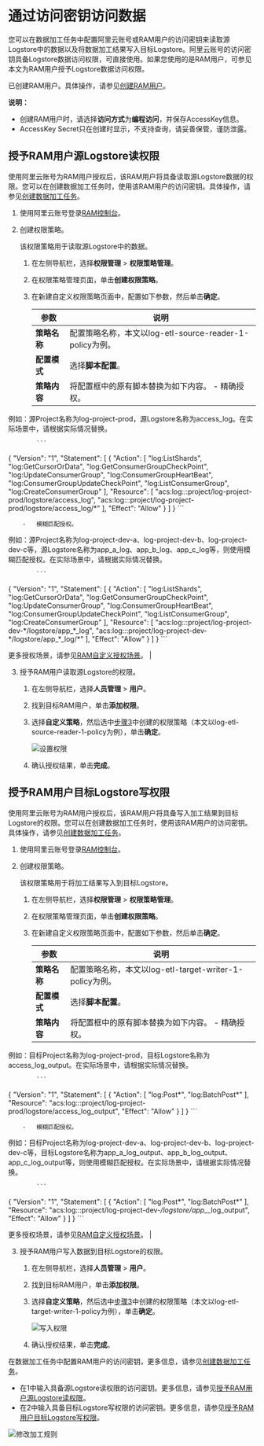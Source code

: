 # 通过访问密钥访问数据

您可以在数据加工任务中配置阿里云账号或RAM用户的访问密钥来读取源Logstore中的数据以及将数据加工结果写入目标Logstore。阿里云账号的访问密钥具备Logstore数据访问权限，可直接使用。如果您使用的是RAM用户，可参见本文为RAM用户授予Logstore数据访问权限。

已创建RAM用户。具体操作，请参见[创建RAM用户](/intl.zh-CN/用户管理/基本操作/创建RAM用户.md)。

**说明：**

-   创建RAM用户时，请选择**访问方式**为**编程访问**，并保存AccessKey信息。
-   AccessKey Secret只在创建时显示，不支持查询，请妥善保管，谨防泄露。

## 授予RAM用户源Logstore读权限

使用阿里云账号为RAM用户授权后，该RAM用户将具备读取源Logstore数据的权限。您可以在创建数据加工任务时，使用该RAM用户的访问密钥。具体操作，请参见[创建数据加工任务](/intl.zh-CN/数据加工/创建数据加工任务.md)。

1.  使用阿里云账号登录[RAM控制台](https://ram.console.aliyun.com/)。

2.  创建权限策略。

    该权限策略用于读取源Logstore中的数据。

    1.  在左侧导航栏，选择**权限管理** \> **权限策略管理**。

    2.  在权限策略管理页面，单击**创建权限策略**。

    3.  在新建自定义权限策略页面中，配置如下参数，然后单击**确定**。

        |参数|说明|
        |--|--|
        |**策略名称**|配置策略名称，本文以log-etl-source-reader-1-policy为例。|
        |**配置模式**|选择**脚本配置**。|
        |**策略内容**|将配置框中的原有脚本替换为如下内容。        -   精确授权。

例如：源Project名称为log-project-prod，源Logstore名称为access\_log。在实际场景中，请根据实际情况替换。

            ```
{
  "Version": "1",
  "Statement": [
    {
      "Action": [
        "log:ListShards",
        "log:GetCursorOrData",
        "log:GetConsumerGroupCheckPoint",
        "log:UpdateConsumerGroup",
        "log:ConsumerGroupHeartBeat",
        "log:ConsumerGroupUpdateCheckPoint",
        "log:ListConsumerGroup",
        "log:CreateConsumerGroup"
      ],
      "Resource": [
        "acs:log:*:*:project/log-project-prod/logstore/access\_log",
        "acs:log:*:*:project/log-project-prod/logstore/access\_log/*"
      ],
      "Effect": "Allow"
    }
  ]
}
            ```

        -   模糊匹配授权。

例如：源Project名称为log-project-dev-a、log-project-dev-b、log-project-dev-c等，源Logstore名称为app\_a\_log、app\_b\_log、app\_c\_log等，则使用模糊匹配授权。在实际场景中，请根据实际情况替换。

            ```
{
  "Version": "1",
  "Statement": [
    {
      "Action": [
        "log:ListShards",
        "log:GetCursorOrData",
        "log:GetConsumerGroupCheckPoint",
        "log:UpdateConsumerGroup",
        "log:ConsumerGroupHeartBeat",
        "log:ConsumerGroupUpdateCheckPoint",
        "log:ListConsumerGroup",
        "log:CreateConsumerGroup"
      ],
      "Resource": [
        "acs:log:*:*:project/log-project-dev-\*/logstore/app\_\*\_log",
    "acs:log:*:*:project/log-project-dev-\*/logstore/app\_\*\_log/*"
      ],
      "Effect": "Allow"
    }
  ]
}
            ```

更多授权场景，请参见[RAM自定义授权场景](/intl.zh-CN/开发指南/访问控制RAM/RAM自定义授权场景.md)。 |

3.  授予RAM用户读取源Logstore的权限。

    1.  在左侧导航栏，选择**人员管理** \> **用户**。

    2.  找到目标RAM用户，单击**添加权限**。

    3.  选择**自定义策略**，然后选中[步骤3](#step_6nl_j25_k2h)中创建的权限策略（本文以log-etl-source-reader-1-policy为例），单击**确定**。

        ![设置权限](https://static-aliyun-doc.oss-accelerate.aliyuncs.com/assets/img/zh-CN/5027283261/p58754.png)

    4.  确认授权结果，单击**完成**。


## 授予RAM用户目标Logstore写权限

使用阿里云账号为RAM用户授权后，该RAM用户将具备写入加工结果到目标Logstore的权限。您可以在创建数据加工任务时，使用该RAM用户的访问密钥。具体操作，请参见[创建数据加工任务](/intl.zh-CN/数据加工/创建数据加工任务.md)。

1.  使用阿里云账号登录[RAM控制台](https://ram.console.aliyun.com/)。

2.  创建权限策略。

    该权限策略用于将加工结果写入到目标Logstore。

    1.  在左侧导航栏，选择**权限管理** \> **权限策略管理**。

    2.  在权限策略管理页面，单击**创建权限策略**。

    3.  在新建自定义权限策略页面中，配置如下参数，然后单击**确定**。

        |参数|说明|
        |--|--|
        |**策略名称**|配置策略名称，本文以log-etl-target-writer-1-policy为例。|
        |**配置模式**|选择**脚本配置**。|
        |**策略内容**|将配置框中的原有脚本替换为如下内容。        -   精确授权。

例如：目标Project名称为log-project-prod，目标Logstore名称为access\_log\_output。在实际场景中，请根据实际情况替换。

            ```
{
  "Version": "1",
  "Statement": [
    {
      "Action": [
        "log:Post*",
        "log:BatchPost*"
      ],
       "Resource": "acs:log:*:*:project/log-project-prod/logstore/access_log_output",
      "Effect": "Allow"
    }
  ]
}
            ```

        -   模糊匹配授权。

例如：目标Project名称为log-project-dev-a、log-project-dev-b、log-project-dev-c等，目标Logstore名称为app\_a\_log\_output、app\_b\_log\_output、app\_c\_log\_output等，则使用模糊匹配授权。在实际场景中，请根据实际情况替换。

            ```
{
  "Version": "1",
  "Statement": [
    {
      "Action": [
        "log:Post*",
        "log:BatchPost*"
      ],
       "Resource": "acs:log:*:*:project/log-project-dev-*/logstore/app_*_log_output",
      "Effect": "Allow"
    }
  ]
}
            ```

更多授权场景，请参见[RAM自定义授权场景](/intl.zh-CN/开发指南/访问控制RAM/RAM自定义授权场景.md)。 |

3.  授予RAM用户写入数据到目标Logstore的权限。

    1.  在左侧导航栏，选择**人员管理** \> **用户**。

    2.  找到目标RAM用户，单击**添加权限**。

    3.  选择**自定义策略**，然后选中[步骤3](#step_bqu_zxr_ag0)中创建的权限策略（本文以log-etl-target-writer-1-policy为例），单击**确定**。

        ![写入权限](https://static-aliyun-doc.oss-accelerate.aliyuncs.com/assets/img/zh-CN/5027283261/p107689.png)

    4.  确认授权结果，单击**完成**。


在数据加工任务中配置RAM用户的访问密钥，更多信息，请参见[创建数据加工任务](/intl.zh-CN/数据加工/创建数据加工任务.md)。

-   在1中输入具备源Logstore读权限的访问密钥。更多信息，请参见[授予RAM用户源Logstore读权限](#section_bp1_fos_oep)。
-   在2中输入具备目标Logstore写权限的访问密钥。更多信息，请参见[授予RAM用户目标Logstore写权限](#section_6rs_1c4_9h8)。

![修改加工规则](https://static-aliyun-doc.oss-accelerate.aliyuncs.com/assets/img/zh-CN/5130334261/p58759.png)

